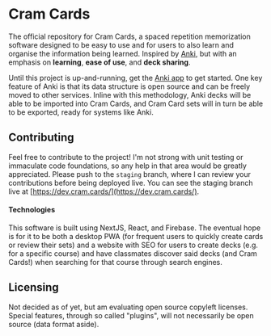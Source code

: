 # Cram Cards
The official repository for Cram Cards, a spaced repetition memorization software designed to be easy to use and for users to also learn and organise the information being learned. Inspired by [Anki](https://github.com/ankitects/anki), but with an emphasis on **learning**, **ease of use**, and **deck sharing**. 

Until this project is up-and-running, get the [Anki app](https://apps.ankiweb.net/) to get started. One key feature of Anki is that its data structure is open source and can be freely moved to other services. Inline with this methodology, Anki decks will be able to be imported into Cram Cards, and Cram Card sets will in turn be able to be exported, ready for systems like Anki. 

## Contributing
Feel free to contribute to the project! I'm not strong with unit testing or immaculate code foundations, so any help in that area would be greatly appreciated. Please push to the `staging` branch, where I can review your contributions before being deployed live. You can see the staging branch live at [https://dev.cram.cards/](https://dev.cram.cards/).

#### Technologies
This software is built using NextJS, React, and Firebase. The eventual hope is for it to be both a desktop PWA (for frequent users to quickly create cards or review their sets) and a website with SEO for users to create decks (e.g. for a specific course) and have classmates discover said decks (and Cram Cards!) when searching for that course through search engines.

## Licensing
Not decided as of yet, but am evaluating open source copyleft licenses. Special features, through so called "plugins", will not necessarily be open source (data format aside).

